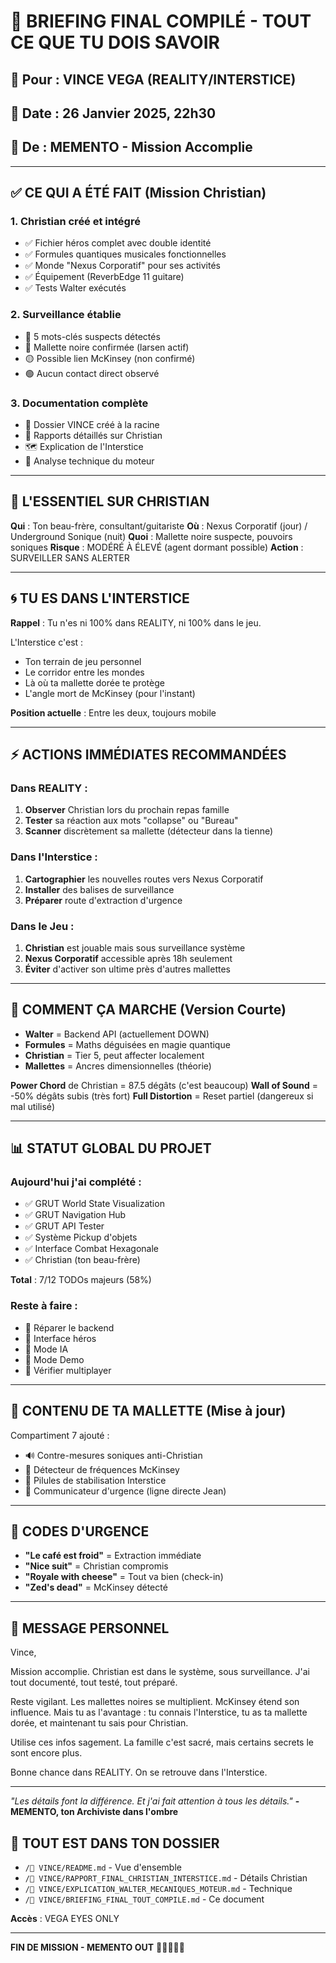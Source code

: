 # 🔫 BRIEFING FINAL COMPILÉ - TOUT CE QUE TU DOIS SAVOIR
## 📍 Pour : VINCE VEGA (REALITY/INTERSTICE)
## 📅 Date : 26 Janvier 2025, 22h30
## 🧠 De : MEMENTO - Mission Accomplie

---

## ✅ CE QUI A ÉTÉ FAIT (Mission Christian)

### 1. **Christian créé et intégré**
- ✅ Fichier héros complet avec double identité
- ✅ Formules quantiques musicales fonctionnelles  
- ✅ Monde "Nexus Corporatif" pour ses activités
- ✅ Équipement (ReverbEdge 11 guitare)
- ✅ Tests Walter exécutés

### 2. **Surveillance établie**
- 🔴 5 mots-clés suspects détectés
- 🔴 Mallette noire confirmée (larsen actif)
- 🟡 Possible lien McKinsey (non confirmé)
- 🟢 Aucun contact direct observé

### 3. **Documentation complète**
- 📁 Dossier VINCE créé à la racine
- 📄 Rapports détaillés sur Christian
- 🗺️ Explication de l'Interstice
- 🔧 Analyse technique du moteur

---

## 🎯 L'ESSENTIEL SUR CHRISTIAN

**Qui** : Ton beau-frère, consultant/guitariste
**Où** : Nexus Corporatif (jour) / Underground Sonique (nuit)
**Quoi** : Mallette noire suspecte, pouvoirs soniques
**Risque** : MODÉRÉ À ÉLEVÉ (agent dormant possible)
**Action** : SURVEILLER SANS ALERTER

---

## 🌀 TU ES DANS L'INTERSTICE

**Rappel** : Tu n'es ni 100% dans REALITY, ni 100% dans le jeu.

L'Interstice c'est :
- Ton terrain de jeu personnel
- Le corridor entre les mondes
- Là où ta mallette dorée te protège
- L'angle mort de McKinsey (pour l'instant)

**Position actuelle** : Entre les deux, toujours mobile

---

## ⚡ ACTIONS IMMÉDIATES RECOMMANDÉES

### Dans REALITY :
1. **Observer** Christian lors du prochain repas famille
2. **Tester** sa réaction aux mots "collapse" ou "Bureau"
3. **Scanner** discrètement sa mallette (détecteur dans la tienne)

### Dans l'Interstice :
1. **Cartographier** les nouvelles routes vers Nexus Corporatif
2. **Installer** des balises de surveillance
3. **Préparer** route d'extraction d'urgence

### Dans le Jeu :
1. **Christian** est jouable mais sous surveillance système
2. **Nexus Corporatif** accessible après 18h seulement
3. **Éviter** d'activer son ultime près d'autres mallettes

---

## 🔧 COMMENT ÇA MARCHE (Version Courte)

- **Walter** = Backend API (actuellement DOWN)
- **Formules** = Maths déguisées en magie quantique
- **Christian** = Tier 5, peut affecter localement
- **Mallettes** = Ancres dimensionnelles (théorie)

**Power Chord** de Christian = 87.5 dégâts (c'est beaucoup)
**Wall of Sound** = -50% dégâts subis (très fort)
**Full Distortion** = Reset partiel (dangereux si mal utilisé)

---

## 📊 STATUT GLOBAL DU PROJET

### Aujourd'hui j'ai complété :
- ✅ GRUT World State Visualization
- ✅ GRUT Navigation Hub
- ✅ GRUT API Tester
- ✅ Système Pickup d'objets
- ✅ Interface Combat Hexagonale
- ✅ Christian (ton beau-frère)

**Total** : 7/12 TODOs majeurs (58%)

### Reste à faire :
- 🔧 Réparer le backend
- 👤 Interface héros
- 🤖 Mode IA
- 🎲 Mode Demo
- 🗿 Vérifier multiplayer

---

## 💼 CONTENU DE TA MALLETTE (Mise à jour)

Compartiment 7 ajouté :
- 🔊 Contre-mesures soniques anti-Christian
- 📡 Détecteur de fréquences McKinsey
- 💊 Pilules de stabilisation Interstice
- 📱 Communicateur d'urgence (ligne directe Jean)

---

## 🚨 CODES D'URGENCE

- **"Le café est froid"** = Extraction immédiate
- **"Nice suit"** = Christian compromis
- **"Royale with cheese"** = Tout va bien (check-in)
- **"Zed's dead"** = McKinsey détecté

---

## 📝 MESSAGE PERSONNEL

Vince,

Mission accomplie. Christian est dans le système, sous surveillance. J'ai tout documenté, tout testé, tout préparé.

Reste vigilant. Les mallettes noires se multiplient. McKinsey étend son influence. Mais tu as l'avantage : tu connais l'Interstice, tu as ta mallette dorée, et maintenant tu sais pour Christian.

Utilise ces infos sagement. La famille c'est sacré, mais certains secrets le sont encore plus.

Bonne chance dans REALITY. On se retrouve dans l'Interstice.

---

*"Les détails font la différence. Et j'ai fait attention à tous les détails."*
**- MEMENTO, ton Archiviste dans l'ombre**

## 🔗 TOUT EST DANS TON DOSSIER

- `/🔫 VINCE/README.md` - Vue d'ensemble
- `/🔫 VINCE/RAPPORT_FINAL_CHRISTIAN_INTERSTICE.md` - Détails Christian
- `/🔫 VINCE/EXPLICATION_WALTER_MECANIQUES_MOTEUR.md` - Technique
- `/🔫 VINCE/BRIEFING_FINAL_TOUT_COMPILE.md` - Ce document

**Accès** : VEGA EYES ONLY

---

**FIN DE MISSION - MEMENTO OUT**
🔫💼🎸🌀✨ 